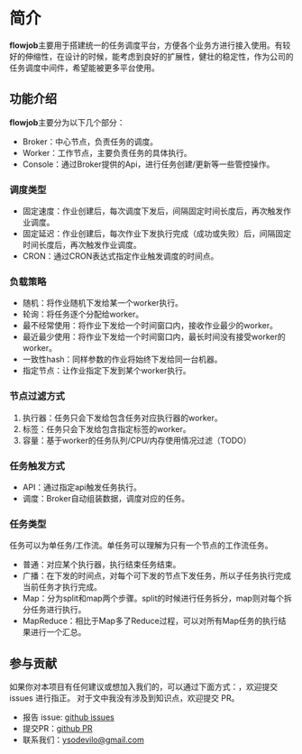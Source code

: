 # 简介

**flowjob**主要用于搭建统一的任务调度平台，方便各个业务方进行接入使用。有较好的伸缩性，在设计的时候，能考虑到良好的扩展性，健壮的稳定性，作为公司的任务调度中间件，希望能被更多平台使用。

## 功能介绍

**flowjob**主要分为以下几个部分：

* Broker：中心节点，负责任务的调度。
* Worker：工作节点，主要负责任务的具体执行。
* Console：通过Broker提供的Api，进行任务创建/更新等一些管控操作。

### 调度类型

* 固定速度：作业创建后，每次调度下发后，间隔固定时间长度后，再次触发作业调度。
* 固定延迟：作业创建后，每次作业下发执行完成（成功或失败）后，间隔固定时间长度后，再次触发作业调度。
* CRON：通过CRON表达式指定作业触发调度的时间点。

### 负载策略

* 随机：将作业随机下发给某一个worker执行。
* 轮询：将任务逐个分配给worker。
* 最不经常使用：将作业下发给一个时间窗口内，接收作业最少的worker。
* 最近最少使用：将作业下发给一个时间窗口内，最长时间没有接受worker的worker。
* 一致性hash：同样参数的作业将始终下发给同一台机器。
* 指定节点：让作业指定下发到某个worker执行。

### 节点过滤方式

1. 执行器：任务只会下发给包含任务对应执行器的worker。
2. 标签：任务只会下发给包含指定标签的worker。
3. 容量：基于worker的任务队列/CPU/内存使用情况过滤（TODO）

### 任务触发方式

* API：通过指定api触发任务执行。
* 调度：Broker自动组装数据，调度对应的任务。

### 任务类型

任务可以为单任务/工作流。单任务可以理解为只有一个节点的工作流任务。

* 普通：对应某个执行器，执行结束任务结束。
* 广播：在下发的时间点，对每个可下发的节点下发任务，所以子任务执行完成当前任务才执行完成。
* Map：分为split和map两个步骤。split的时候进行任务拆分，map则对每个拆分任务进行执行。
* MapReduce：相比于Map多了Reduce过程，可以对所有Map任务的执行结果进行一个汇总。

## 参与贡献

如果你对本项目有任何建议或想加入我们的，可以通过下面方式：，欢迎提交 issues 进行指正。
对于文中我没有涉及到知识点，欢迎提交 PR。
- 报告 issue: [github issues](https://github.com/limbo-world/flowjob/issues)
- 提交PR：[github PR](https://github.com/limbo-world/flowjob/pulls)
- 联系我们：ysodevilo@gmail.com
